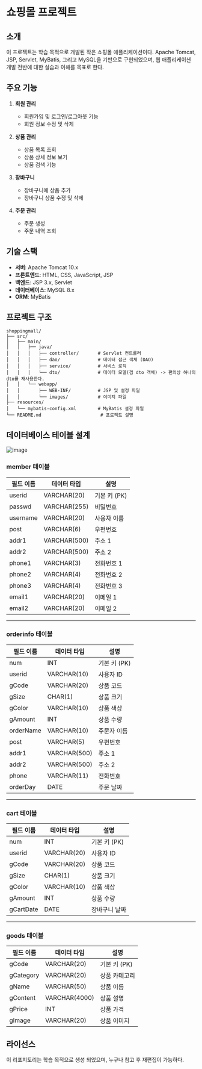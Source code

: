 # 쇼핑몰 프로젝트

## 소개
이 프로젝트는 학습 목적으로 개발된 작은 쇼핑몰 애플리케이션이다. Apache Tomcat, JSP, Servlet, MyBatis, 그리고 MySQL을 기반으로 구현되었으며, 웹 애플리케이션 개발 전반에 대한 실습과 이해를 목표로 한다.

## 주요 기능
1. **회원 관리**
   - 회원가입 및 로그인/로그아웃 기능
   - 회원 정보 수정 및 삭제

2. **상품 관리**
   - 상품 목록 조회
   - 상품 상세 정보 보기
   - 상품 검색 기능

3. **장바구니**
   - 장바구니에 상품 추가
   - 장바구니 상품 수정 및 삭제

4. **주문 관리**
   - 주문 생성
   - 주문 내역 조회

## 기술 스택
- **서버**: Apache Tomcat 10.x
- **프론트엔드**: HTML, CSS, JavaScript, JSP
- **백엔드**: JSP 3.x, Servlet
- **데이터베이스**: MySQL 8.x
- **ORM**: MyBatis

## 프로젝트 구조
```
shoppingmall/
├── src/
│   ├── main/
│   │   ├── java/
│   │   │   ├── controller/       # Servlet 컨트롤러
│   │   │   ├── dao/              # 데이터 접근 객체 (DAO)
│   │   │   ├── service/          # 서비스 로직
│   │   │   └── dto/           	  # 데이터 모델(겸 dto 객체) -> 편의상 하나의 dto를 재사용한다.
│   │   └── webapp/
│   │       ├── WEB-INF/          # JSP 및 설정 파일
│   │       └── images/           # 이미지 파일
├── resources/
│   └── mybatis-config.xml        # MyBatis 설정 파일
└── README.md                      # 프로젝트 설명
```

## 데이터베이스 테이블 설계
![image](https://github.com/user-attachments/assets/0145c36f-1f5b-4486-a7ad-d56183688e09)

### **member** 테이블

| 필드 이름  | 데이터 타입    | 설명           |
|------------|----------------|----------------|
| userid     | VARCHAR(20)    | 기본 키 (PK)   |
| passwd     | VARCHAR(255)   | 비밀번호       |
| username   | VARCHAR(20)    | 사용자 이름    |
| post       | VARCHAR(6)     | 우편번호       |
| addr1      | VARCHAR(500)   | 주소 1         |
| addr2      | VARCHAR(500)   | 주소 2         |
| phone1     | VARCHAR(3)     | 전화번호 1     |
| phone2     | VARCHAR(4)     | 전화번호 2     |
| phone3     | VARCHAR(4)     | 전화번호 3     |
| email1     | VARCHAR(20)    | 이메일 1       |
| email2     | VARCHAR(20)    | 이메일 2       |

---

### **orderinfo** 테이블

| 필드 이름    | 데이터 타입    | 설명           |
|--------------|----------------|----------------|
| num          | INT            | 기본 키 (PK)   |
| userid       | VARCHAR(10)    | 사용자 ID      |
| gCode        | VARCHAR(20)    | 상품 코드      |
| gSize        | CHAR(1)        | 상품 크기      |
| gColor       | VARCHAR(10)    | 상품 색상      |
| gAmount      | INT            | 상품 수량      |
| orderName    | VARCHAR(10)    | 주문자 이름    |
| post         | VARCHAR(5)     | 우편번호       |
| addr1        | VARCHAR(500)   | 주소 1         |
| addr2        | VARCHAR(500)   | 주소 2         |
| phone        | VARCHAR(11)    | 전화번호       |
| orderDay     | DATE           | 주문 날짜      |

---

### **cart** 테이블

| 필드 이름  | 데이터 타입    | 설명           |
|------------|----------------|----------------|
| num        | INT            | 기본 키 (PK)   |
| userid     | VARCHAR(20)    | 사용자 ID      |
| gCode      | VARCHAR(20)    | 상품 코드      |
| gSize      | CHAR(1)        | 상품 크기      |
| gColor     | VARCHAR(10)    | 상품 색상      |
| gAmount    | INT            | 상품 수량      |
| gCartDate  | DATE           | 장바구니 날짜  |

---

### **goods** 테이블

| 필드 이름   | 데이터 타입    | 설명           |
|-------------|----------------|----------------|
| gCode       | VARCHAR(20)    | 기본 키 (PK)   |
| gCategory   | VARCHAR(20)    | 상품 카테고리  |
| gName       | VARCHAR(50)    | 상품 이름      |
| gContent    | VARCHAR(4000)  | 상품 설명      |
| gPrice      | INT            | 상품 가격      |
| gImage      | VARCHAR(20)    | 상품 이미지    |

## 라이선스
이 리포지토리는 학습 목적으로 생성 되었으며, 누구나 참고 후 재편집이 가능하다.
